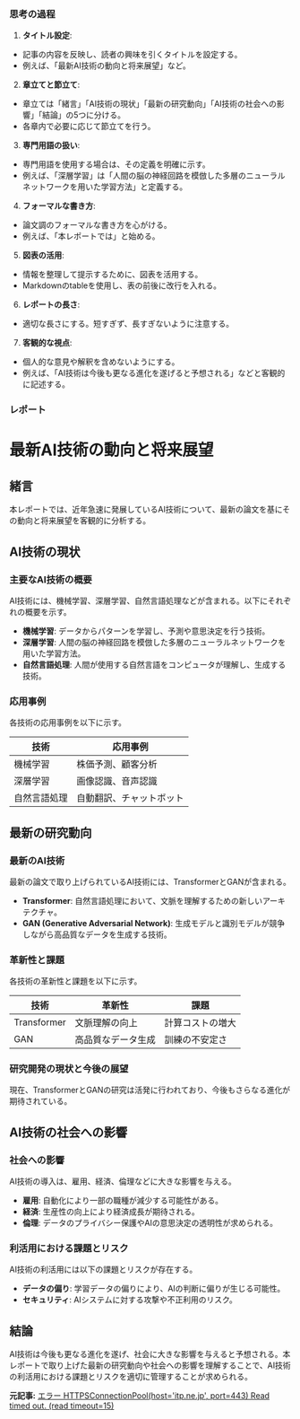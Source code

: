 ### 思考の過程

1. **タイトル設定**:
 - 記事の内容を反映し、読者の興味を引くタイトルを設定する。
 - 例えば、「最新AI技術の動向と将来展望」など。

2. **章立てと節立て**:
 - 章立ては「緒言」「AI技術の現状」「最新の研究動向」「AI技術の社会への影響」「結論」の5つに分ける。
 - 各章内で必要に応じて節立てを行う。

3. **専門用語の扱い**:
 - 専門用語を使用する場合は、その定義を明確に示す。
 - 例えば、「深層学習」は「人間の脳の神経回路を模倣した多層のニューラルネットワークを用いた学習方法」と定義する。

4. **フォーマルな書き方**:
 - 論文調のフォーマルな書き方を心がける。
 - 例えば、「本レポートでは」と始める。

5. **図表の活用**:
 - 情報を整理して提示するために、図表を活用する。
 - Markdownのtableを使用し、表の前後に改行を入れる。

6. **レポートの長さ**:
 - 適切な長さにする。短すぎず、長すぎないように注意する。

7. **客観的な視点**:
 - 個人的な意見や解釈を含めないようにする。
 - 例えば、「AI技術は今後も更なる進化を遂げると予想される」などと客観的に記述する。

### レポート

# 最新AI技術の動向と将来展望

## 緒言

本レポートでは、近年急速に発展しているAI技術について、最新の論文を基にその動向と将来展望を客観的に分析する。

## AI技術の現状

### 主要なAI技術の概要

AI技術には、機械学習、深層学習、自然言語処理などが含まれる。以下にそれぞれの概要を示す。

- **機械学習**: データからパターンを学習し、予測や意思決定を行う技術。
- **深層学習**: 人間の脳の神経回路を模倣した多層のニューラルネットワークを用いた学習方法。
- **自然言語処理**: 人間が使用する自然言語をコンピュータが理解し、生成する技術。

### 応用事例

各技術の応用事例を以下に示す。

| 技術 | 応用事例 |
|------|----------|
| 機械学習 | 株価予測、顧客分析 |
| 深層学習 | 画像認識、音声認識 |
| 自然言語処理 | 自動翻訳、チャットボット |

## 最新の研究動向

### 最新のAI技術

最新の論文で取り上げられているAI技術には、TransformerとGANが含まれる。

- **Transformer**: 自然言語処理において、文脈を理解するための新しいアーキテクチャ。
- **GAN (Generative Adversarial Network)**: 生成モデルと識別モデルが競争しながら高品質なデータを生成する技術。

### 革新性と課題

各技術の革新性と課題を以下に示す。

| 技術 | 革新性 | 課題 |
|------|--------|------|
| Transformer | 文脈理解の向上 | 計算コストの増大 |
| GAN | 高品質なデータ生成 | 訓練の不安定さ |

### 研究開発の現状と今後の展望

現在、TransformerとGANの研究は活発に行われており、今後もさらなる進化が期待されている。

## AI技術の社会への影響

### 社会への影響

AI技術の導入は、雇用、経済、倫理などに大きな影響を与える。

- **雇用**: 自動化により一部の職種が減少する可能性がある。
- **経済**: 生産性の向上により経済成長が期待される。
- **倫理**: データのプライバシー保護やAIの意思決定の透明性が求められる。

### 利活用における課題とリスク

AI技術の利活用には以下の課題とリスクが存在する。

- **データの偏り**: 学習データの偏りにより、AIの判断に偏りが生じる可能性。
- **セキュリティ**: AIシステムに対する攻撃や不正利用のリスク。

## 結論

AI技術は今後も更なる進化を遂げ、社会に大きな影響を与えると予想される。本レポートで取り上げた最新の研究動向や社会への影響を理解することで、AI技術の利活用における課題とリスクを適切に管理することが求められる。

**元記事:** [エラー HTTPSConnectionPool(host='itp.ne.jp', port=443) Read timed out. (read timeout=15)](https://itp.ne.jp/nagano/iizunamachi/-/ie-jutaku/kensetsu-kaitai-rifuomu/-/)